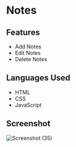 # Notes
<h2>Features</h2>
<ul>
    <li>Add Notes</li>
    <li>Edit Notes</li>
    <li>Delete Notes</li>
</ul>
<h2>Languages Used</h2>
<ul>
    <li>HTML</li>
    <li>CSS</li>
    <li>JavaScript</li>
</ul>
<h2>Screenshot</h2>

![Screenshot (35)](https://github.com/pratikkr107/Notes/assets/146076433/b388b6a6-804b-49fc-a33f-9c5a82e68506)
